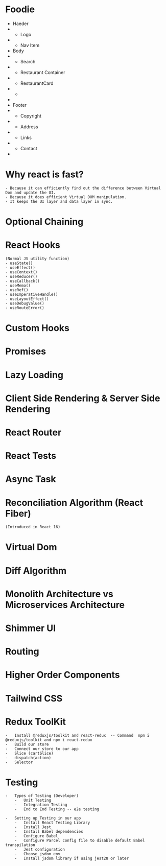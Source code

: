 # Foodie

 * Haeder
 *  -   Logo
 *  -   Nav Item
 * Body
 *  -   Search
 *  -   Restaurant Container
 *  -   RestaurantCard
 *  -   
 * 
 * Footer
 *  -   Copyright
 *  -   Address
 *  -   Links
 *  -   Contact
 * 

# Why react is fast?
    - Because it can efficiently find out the difference between Virtual Dom and update the UI.
    - Because it does efficient Virtual DOM manipulation.
    - It keeps the UI layer and data layer in sync.

# Optional Chaining

# React Hooks
    (Normal JS utility function)
    - useState() 
    - useEffect()
    - useContext()
    - useReducer()
    - useCallback()
    - useMemo()
    - useRef()
    - useImperativeHandle()
    - useLayoutEffect()
    - useDebugValue()
    - useRouteError()

# Custom Hooks

# Promises

# Lazy Loading

# Client Side Rendering & Server Side Rendering

# React Router

# React Tests

# Async Task

# Reconciliation Algorithm (React Fiber)
    (Introduced in React 16)

# Virtual Dom

# Diff Algorithm

# Monolith Architecture vs Microservices Architecture

# Shimmer UI

# Routing

# Higher Order Components

# Tailwind CSS

# Redux ToolKit
    -   Install @reduxjs/toolkit and react-redux  -- Command  npm i @reduxjs/toolkit and npm i react-redux
    -   Build our store
    -   Connect our store to our app
    -   Slice (cartSlice)
    -   dispatch(action)
    -   Selector

# Testing
    -   Types of Testing (Developer)
        -   Unit Testing
        -   Integration Testing
        -   End to End Testing -- e2e testing
    
    -   Setting up Testing in our app
        -   Install React Testing Library
        -   Install Jest
        -   Install Babel dependencies
        -   Configure Babel
        -   Configure Parcel config file to disable default Babel transpilation
        -   Jest configuration
        -   Choose jsdom env
        -   Install jsdom library if using jest28 or later
